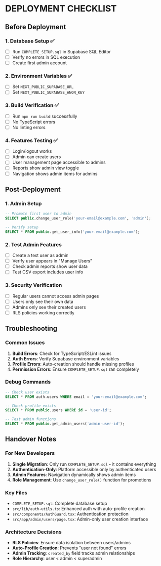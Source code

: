 # DEPLOYMENT CHECKLIST

## Before Deployment

### 1. Database Setup ✅

- [ ] Run `COMPLETE_SETUP.sql` in Supabase SQL Editor
- [ ] Verify no errors in SQL execution
- [ ] Create first admin account

### 2. Environment Variables ✅

- [ ] Set `NEXT_PUBLIC_SUPABASE_URL`
- [ ] Set `NEXT_PUBLIC_SUPABASE_ANON_KEY`

### 3. Build Verification ✅

- [ ] Run `npm run build` successfully
- [ ] No TypeScript errors
- [ ] No linting errors

### 4. Features Testing ✅

- [ ] Login/logout works
- [ ] Admin can create users
- [ ] User management page accessible to admins
- [ ] Reports show admin view toggle
- [ ] Navigation shows admin items for admins

## Post-Deployment

### 1. Admin Setup

```sql
-- Promote first user to admin
SELECT public.change_user_role('your-email@example.com', 'admin');

-- Verify setup
SELECT * FROM public.get_user_info('your-email@example.com');
```

### 2. Test Admin Features

- [ ] Create a test user as admin
- [ ] Verify user appears in "Manage Users"
- [ ] Check admin reports show user data
- [ ] Test CSV export includes user info

### 3. Security Verification

- [ ] Regular users cannot access admin pages
- [ ] Users only see their own data
- [ ] Admins only see their created users
- [ ] RLS policies working correctly

## Troubleshooting

### Common Issues

1. **Build Errors**: Check for TypeScript/ESLint issues
2. **Auth Errors**: Verify Supabase environment variables
3. **Profile Errors**: Auto-creation should handle missing profiles
4. **Permission Errors**: Ensure `COMPLETE_SETUP.sql` ran completely

### Debug Commands

```sql
-- Check user exists
SELECT * FROM auth.users WHERE email = 'your-email@example.com';

-- Check profile exists
SELECT * FROM public.users WHERE id = 'user-id';

-- Test admin functions
SELECT * FROM public.get_admin_users('admin-user-id');
```

## Handover Notes

### For New Developers

1. **Single Migration**: Only run `COMPLETE_SETUP.sql` - it contains everything
2. **Authentication-Only**: Platform accessible only by authenticated users
3. **Admin Features**: Navigation dynamically shows admin items
4. **Role Management**: Use `change_user_role()` function for promotions

### Key Files

- `COMPLETE_SETUP.sql`: Complete database setup
- `src/lib/auth-utils.ts`: Enhanced auth with auto-profile creation
- `src/components/AuthGuard.tsx`: Authentication protection
- `src/app/admin/users/page.tsx`: Admin-only user creation interface

### Architecture Decisions

- **RLS Policies**: Ensure data isolation between users/admins
- **Auto-Profile Creation**: Prevents "user not found" errors
- **Admin Tracking**: `created_by` field tracks admin relationships
- **Role Hierarchy**: user < admin < superadmin

